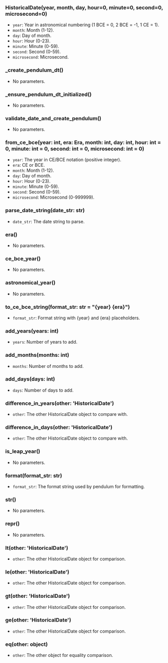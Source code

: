 ### HistoricalDate(year, month, day, hour=0, minute=0, second=0, microsecond=0)
- `year`: Year in astronomical numbering (1 BCE = 0, 2 BCE = -1, 1 CE = 1).
- `month`: Month (1-12).
- `day`: Day of month.
- `hour`: Hour (0-23).
- `minute`: Minute (0-59).
- `second`: Second (0-59).
- `microsecond`: Microsecond.

### _create_pendulum_dt()
- No parameters.

### _ensure_pendulum_dt_initialized()
- No parameters.

### validate_date_and_create_pendulum()
- No parameters.

### from_ce_bce(year: int, era: Era, month: int, day: int, hour: int = 0, minute: int = 0, second: int = 0, microsecond: int = 0)
- `year`: The year in CE/BCE notation (positive integer).
- `era`: CE or BCE.
- `month`: Month (1-12).
- `day`: Day of month.
- `hour`: Hour (0-23).
- `minute`: Minute (0-59).
- `second`: Second (0-59).
- `microsecond`: Microsecond (0-999999).

### parse_date_string(date_str: str)
- `date_str`: The date string to parse.

### era()
- No parameters.

### ce_bce_year()
- No parameters.

### astronomical_year()
- No parameters.

### to_ce_bce_string(format_str: str = "{year} {era}")
- `format_str`: Format string with {year} and {era} placeholders.

### add_years(years: int)
- `years`: Number of years to add.

### add_months(months: int)
- `months`: Number of months to add.

### add_days(days: int)
- `days`: Number of days to add.

### difference_in_years(other: 'HistoricalDate')
- `other`: The other HistoricalDate object to compare with.

### difference_in_days(other: 'HistoricalDate')
- `other`: The other HistoricalDate object to compare with.

### is_leap_year()
- No parameters.

### format(format_str: str)
- `format_str`: The format string used by pendulum for formatting.

### __str__()
- No parameters.

### __repr__()
- No parameters.

### __lt__(other: 'HistoricalDate')
- `other`: The other HistoricalDate object for comparison.

### __le__(other: 'HistoricalDate')
- `other`: The other HistoricalDate object for comparison.

### __gt__(other: 'HistoricalDate')
- `other`: The other HistoricalDate object for comparison.

### __ge__(other: 'HistoricalDate')
- `other`: The other HistoricalDate object for comparison.

### __eq__(other: object)
- `other`: The other object for equality comparison.